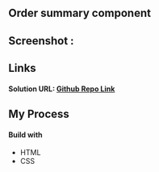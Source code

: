 ## Order summary component


## Screenshot :


## Links
#### Solution URL:  [Github Repo Link](https://github.com/asalshamim/Frontend-Mentor-Challenges/tree/master/order-summary-component-main) 

## My Process

#### Build with
- HTML
- CSS
